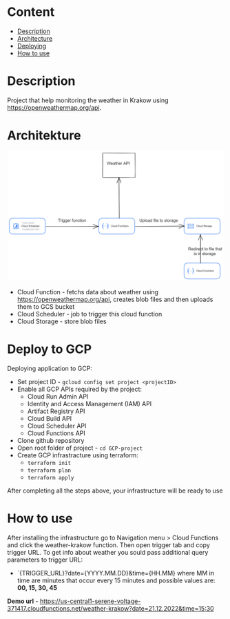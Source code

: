 # Content
- [Description](#description)
- [Architecture](#architekture)
- [Deploying](#deploy-to-gcp)
- [How to use](#how-to-use)

# Description
Project that help monitoring the weather in Krakow using https://openweathermap.org/api.

# Architekture
![Architecture](architecture/GCP.png)

- Cloud Function - fetchs data about weather using https://openweathermap.org/api, creates blob files and then uploads them to GCS bucket
- Cloud Scheduler - job to trigger this cloud function
- Cloud Storage - store blob files 

# Deploy to GCP

Deploying application to GCP:

- Set project ID - `gcloud config set project <projectID>`
- Enable all GCP APIs required by the project:
	- Cloud Run Admin API
	- Identity and Access Management (IAM) API
	- Artifact Registry API
	- Cloud Build API
	- Cloud Scheduler API
	- Cloud Functions API
- Clone github repository
- Open root folder of project - `cd GCP-project`
- Create GCP infrastracture using terraform:
	- `terraform init`
	- `terraform plan`
	- `terraform apply`

After completing all the steps above, your infrastructure will be ready to use

# How to use

After installing the infrastructure go to Navigation menu > Cloud Functions and click the weather-krakow function. Then open trigger tab and copy trigger URL. To get info about weather you sould pass additional query parameters to trigger URL: 

- `{TRIGGER_URL}?date={YYYY.MM.DD}&time={HH.MM}
where MM in time are minutes that occur every 15 minutes and possible values are: **00, 15, 30, 45** 

**Demo url** - https://us-central1-serene-voltage-371417.cloudfunctions.net/weather-krakow?date=21.12.2022&time=15:30


